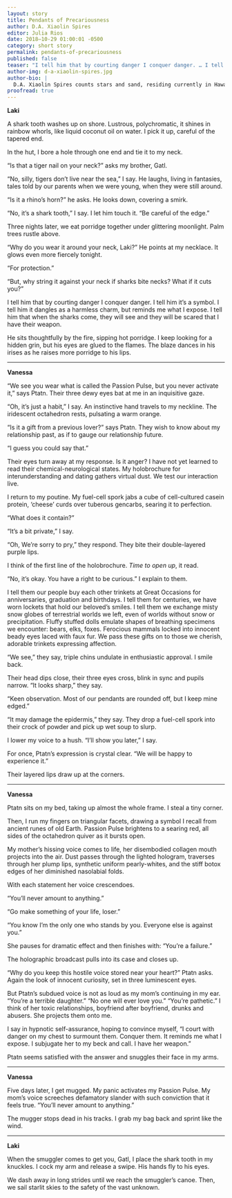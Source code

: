 ```yaml
---
layout: story
title: Pendants of Precariousness
author: D.A. Xiaolin Spires
editor: Julia Rios
date: 2018–10-29 01:00:01 -0500
category: short story
permalink: pendants-of-precariousness
published: false
teaser: "I tell him that by courting danger I conquer danger. … I tell him that when the sharks come, they will see and they will be scared that I have their weapon."
author-img: d-a-xiaolin-spires.jpg
author-bio: |
  D.A. Xiaolin Spires counts stars and sand, residing currently in Hawai’i. You can find her embarking on olfactorial odysseys as she inhales plumeria blossoms, poke, and poi. Her work appears or is forthcoming in various publications such as _Fireside_, _Clarkesworld Magazine_, _Analog Science Fiction and Fact_, _Terraform_, _Nature Futures_, _Grievous Angel Poetry & Fiction_, _Reckoning_, _Galaxy's Edge Magazine_, _LONTAR: The Journal of Southeast Asian Speculative Fiction_, _Andromeda Spaceways Magazine_ (selected for the Year’s Best issue), _Mithila Review_, _Issues in Earth Science_, _Factor Four Magazine_, _Star*Line_, _Liminality: A Magazine of Speculative Poetry_, _Eye to the Telescope_, _Atlas Poetica_, _Outlook Springs_, _Gathering Storm Magazine_, _Polu Texni_, and _Story Seed Vault_; as well as anthologies of the strange and delightful, such as _Sharp & Sugar Tooth_, _Broad Knowledge_, _Battling in All Her Finery_, and _Ride the Star Wind_. You can find her on her website at [daxiaolinspires.wordpress.com](https://daxiaolinspires.wordpress.com/) or on Twitter at [@spireswriter](https://twitter.com/spireswriter).
proofread: true
---
```


**Laki**

A shark tooth washes up on shore. Lustrous, polychromatic, it shines in rainbow whorls, like liquid coconut oil on water. I pick it up, careful of the tapered end.

In the hut, I bore a hole through one end and tie it to my neck.

“Is that a tiger nail on your neck?” asks my brother, Gatl.

“No, silly, tigers don’t live near the sea,” I say. He laughs, living in fantasies, tales told by our parents when we were young, when they were still around.

“Is it a rhino’s horn?” he asks. He looks down, covering a smirk.

“No, it’s a shark tooth,” I say. I let him touch it. “Be careful of the edge.”

Three nights later, we eat porridge together under glittering moonlight. Palm trees rustle above.

“Why do you wear it around your neck, Laki?” He points at my necklace. It glows even more fiercely tonight.

“For protection.”

“But, why string it against your neck if sharks bite necks? What if it cuts you?”

I tell him that by courting danger I conquer danger. I tell him it’s a symbol. I tell him it dangles as a harmless charm, but reminds me what I expose. I tell him that when the sharks come, they will see and they will be scared that I have their weapon.

He sits thoughtfully by the fire, sipping hot porridge. I keep looking for a hidden grin, but his eyes are glued to the flames. The blaze dances in his irises as he raises more porridge to his lips.

----

**Vanessa**

“We see you wear what is called the Passion Pulse, but you never activate it,” says Ptatn. Their three dewy eyes bat at me in an inquisitive gaze.

“Oh, it’s just a habit,” I say. An instinctive hand travels to my neckline. The iridescent octahedron rests, pulsating a warm orange.

“Is it a gift from a previous lover?” says Ptatn. They wish to know about my relationship past, as if to gauge our relationship future.

“I guess you could say that.”

Their eyes turn away at my response. Is it anger? I have not yet learned to read their chemical-neurological states. My holobrochure for interunderstanding and dating gathers virtual dust. We test our interaction live.

I return to my poutine. My fuel-cell spork jabs a cube of cell-cultured casein protein, ‘cheese’ curds over tuberous gencarbs, searing it to perfection.

“What does it contain?”

“It’s a bit private,” I say.

“Oh, We’re sorry to pry,” they respond. They bite their double-layered purple lips.

I think of the first line of the holobrochure. _Time to open up_, it read.

“No, it’s okay. You have a right to be curious.” I explain to them.

I tell them our people buy each other trinkets at Great Occasions for anniversaries, graduation and birthdays. I tell them for centuries, we have worn lockets that hold our beloved’s smiles. I tell them we exchange misty snow globes of terrestrial worlds we left, even of worlds without snow or precipitation. Fluffy stuffed dolls emulate shapes of breathing specimens we encounter: bears, elks, foxes. Ferocious mammals locked into innocent beady eyes laced with faux fur. We pass these gifts on to those we cherish, adorable trinkets expressing affection.

“We see,” they say, triple chins undulate in enthusiastic approval. I smile back.

Their head dips close, their three eyes cross, blink in sync and pupils narrow. “It looks sharp,” they say.

“Keen observation. Most of our pendants are rounded off, but I keep mine edged.”

“It may damage the epidermis,” they say. They drop a fuel-cell spork into their crock of powder and pick up wet soup to slurp.

I lower my voice to a hush. “I’ll show you later,” I say.

For once, Ptatn’s expression is crystal clear. “We will be happy to experience it.”

Their layered lips draw up at the corners.

----

**Vanessa**

Ptatn sits on my bed, taking up almost the whole frame. I steal a tiny corner.

Then, I run my fingers on triangular facets, drawing a symbol I recall from ancient runes of old Earth. Passion Pulse brightens to a searing red, all sides of the octahedron quiver as it bursts open.

My mother’s hissing voice comes to life, her disembodied collagen mouth projects into the air. Dust passes through the lighted hologram, traverses through her plump lips, synthetic uniform pearly-whites, and the stiff botox edges of her diminished nasolabial folds.

With each statement her voice crescendoes.

“You’ll never amount to anything.”

“Go make something of your life, loser.”

“You know I’m the only one who stands by you. Everyone else is against you.”

She pauses for dramatic effect and then finishes with: “You’re a failure.”

The holographic broadcast pulls into its case and closes up.

“Why do you keep this hostile voice stored near your heart?” Ptatn asks. Again the look of innocent curiosity, set in three luminescent eyes.

But Ptatn’s subdued voice is not as loud as my mom’s continuing in my ear. “You’re a terrible daughter.” “No one will ever love you.” “You’re pathetic.” I think of her toxic relationships, boyfriend after boyfriend, drunks and abusers. She projects them onto me.

I say in hypnotic self-assurance, hoping to convince myself, “I court with danger on my chest to surmount them. Conquer them. It reminds me what I expose. I subjugate her to my beck and call. I have her weapon.”

Ptatn seems satisfied with the answer and snuggles their face in my arms.

----

**Vanessa**

Five days later, I get mugged. My panic activates my Passion Pulse. My mom’s voice screeches defamatory slander with such conviction that it feels true. “You’ll never amount to anything.”

The mugger stops dead in his tracks. I grab my bag back and sprint like the wind.

----

**Laki**

When the smuggler comes to get you, Gatl, I place the shark tooth in my knuckles. I cock my arm and release a swipe. His hands fly to his eyes.

We dash away in long strides until we reach the smuggler’s canoe. Then, we sail starlit skies to the safety of the vast unknown.
